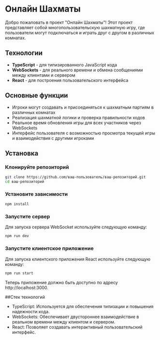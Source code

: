 # Онлайн Шахматы

Добро пожаловать в проект "Онлайн Шахматы"! Этот проект представляет собой многопользовательскую шахматную игру, где пользователи могут подключаться и играть друг с другом в различных комнатах. 

## Технологии

- **TypeScript** - для типизированного JavaScript кода
- **WebSockets** - для реального времени и обмена сообщениями между клиентами и сервером
- **React** - для построения пользовательского интерфейса

## Основные функции

- Игроки могут создавать и присоединяться к шахматным партиям в различных комнатах
- Реализация шахматной логики и проверка правильности ходов
- Реальное время обновления игры для всех участников через WebSockets
- Интерфейс пользователя с возможностью просмотра текущей игры и взаимодействия с другими игроками

## Установка

### Клонируйте репозиторий

```bash
git clone https://github.com/ваш-пользователь/ваш-репозиторий.git
cd ваш-репозиторий
```

### Установите зависимости

```bash
npm install
```

### Запустите сервер
Для запуска сервера WebSocket используйте следующую команду:

```bash
npm run dev
```

### Запустите клиентское приложение
Для запуска клиентского приложения React используйте следующую команду:

```bash 
npm run start
```

Теперь приложение должно быть доступно по адресу http://localhost:3000.

##Стек технологий
- TypeScript: Используется для обеспечения типизации и повышения надежности кода.
- WebSockets: Обеспечивает двустороннее взаимодействие в реальном времени между клиентом и сервером.
- React: Позволяет создавать интерактивный пользовательский интерфейс.

